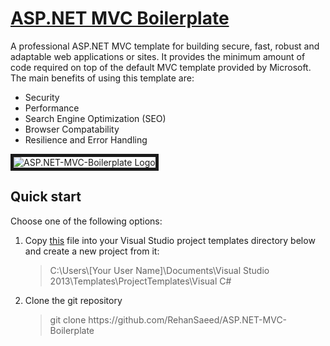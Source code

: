 <h1><a href="https://github.com/RehanSaeed/ASP.NET-MVC-Boilerplate">ASP.NET MVC Boilerplate</a></h1>

A professional ASP.NET MVC template for building secure, fast, robust and adaptable web applications or sites. It provides the minimum amount of code required on top of the default MVC template provided by Microsoft. The main benefits of using this template are:

- Security
- Performance
- Search Engine Optimization (SEO)
- Browser Compatability
- Resilience and Error Handling

<img alt="ASP.NET-MVC-Boilerplate Logo"
     border="5"
     src="https://github.com/RehanSaeed/ASP.NET-MVC-Boilerplate/blob/master/Images/Preview%20Image.png"/>

<h2>Quick start</h2>
Choose one of the following options:
<ol>
  <li>Copy <a alt="" href="https://github.com/RehanSaeed/ASP.NET-MVC-Boilerplate/blob/master/Project%20Templates/MvcBoilerplate.zip">this</a> file into your Visual Studio project templates directory below and create a new project from it:
  <blockquote>C:\Users\[Your User Name]\Documents\Visual Studio 2013\Templates\ProjectTemplates\Visual C#</blockquote>
  </li>
  <li>
  Clone the git repository
  <blockquote>git clone https://github.com/RehanSaeed/ASP.NET-MVC-Boilerplate</blockquote>
  </li>
</ol>
